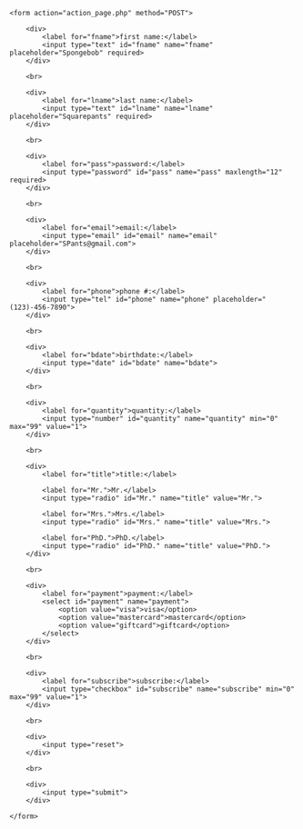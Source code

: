 <!DOCTYPE html>

<html>
<head>
    <title>My first website</title>
</head>
<body>

    <form action="action_page.php" method="POST">

        <div>
            <label for="fname">first name:</label>
            <input type="text" id="fname" name="fname" placeholder="Spongebob" required>
        </div>

        <br>

        <div>
            <label for="lname">last name:</label>
            <input type="text" id="lname" name="lname" placeholder="Squarepants" required>
        </div>

        <br>

        <div>
            <label for="pass">password:</label>
            <input type="password" id="pass" name="pass" maxlength="12" required>
        </div>

        <br>

        <div>
            <label for="email">email:</label>
            <input type="email" id="email" name="email" placeholder="SPants@gmail.com">
        </div>

        <br>

        <div>
            <label for="phone">phone #:</label>
            <input type="tel" id="phone" name="phone" placeholder="(123)-456-7890">
        </div>

        <br>

        <div>
            <label for="bdate">birthdate:</label>
            <input type="date" id="bdate" name="bdate">
        </div>
        
        <br>

        <div>
            <label for="quantity">quantity:</label>
            <input type="number" id="quantity" name="quantity" min="0" max="99" value="1">
        </div>
        
        <br>

        <div>
            <label for="title">title:</label>

            <label for="Mr.">Mr.</label>
            <input type="radio" id="Mr." name="title" value="Mr.">

            <label for="Mrs.">Mrs.</label>
            <input type="radio" id="Mrs." name="title" value="Mrs.">

            <label for="PhD.">PhD.</label>
            <input type="radio" id="PhD." name="title" value="PhD.">
        </div>
        
        <br>

        <div>
            <label for="payment">payment:</label>
            <select id="payment" name="payment">
                <option value="visa">visa</option>
                <option value="mastercard">mastercard</option>
                <option value="giftcard">giftcard</option>
            </select>
        </div>
        
        <br>

        <div>
            <label for="subscribe">subscribe:</label>
            <input type="checkbox" id="subscribe" name="subscribe" min="0" max="99" value="1">
        </div>
        
        <br>

        <div>
            <input type="reset">
        </div>

        <br>

        <div>
            <input type="submit">
        </div>

    </form>

</body>
</html>
